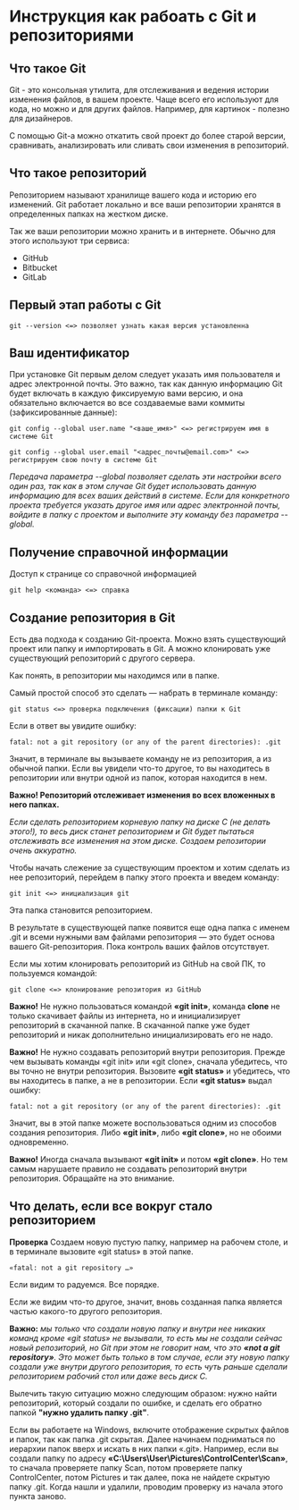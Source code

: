 # Инструкция как рабоать с Git и репозиториями

## Что такое Git

Git - это консольная утилита, для отслеживания и ведения истории изменения файлов, в вашем проекте. Чаще всего его используют для кода, но можно и для других файлов. Например, для картинок - полезно для дизайнеров.

С помощью Git-a можно откатить свой проект до более старой версии, сравнивать, анализировать или сливать свои изменения в репозиторий.

## Что такое репозиторий

Репозиторием называют хранилище вашего кода и историю его изменений. Git работает локально и все ваши репозитории хранятся в определенных папках на жестком диске.

Так же ваши репозитории можно хранить и в интернете. Обычно для этого используют три сервиса:

* GitHub
* Bitbucket
* GitLab

## Первый этап работы с Git

    git --version <=> позволяет узнать какая версия установленна

## Ваш идентификатор

При установке Git первым делом следует указать имя пользователя и адрес электронной почты. Это важно, так как данную информацию Git будет включать в каждую фиксируемую вами версию, и она обязательно включается во все создаваемые вами коммиты (зафиксированные данные):

    git config --global user.name "<ваше_имя>" <=> регистрируем имя в системе Git

    git config --global user.email "<адрес_почты@email.com>" <=> регистрируем свою почту в системе Git

*Передача параметра --global позволяет сделать эти настройки всего один раз, так как в этом случае Git будет использовать данную информацию для всех ваших действий в системе. Если для конкретного проекта требуется указать другое имя или адрес электронной почты, войдите в папку с проектом и выполните эту команду без параметра --global.*

## Получение справочной информации

Доступ к странице со справочной информацией

    git help <команда> <=> справка

## Создание репозитория в Git

Есть два подхода к созданию Git-проекта. Можно взять существующий проект или папку и импортировать в Git. А можно клонировать уже существующий репозиторий с другого сервера.

Как понять, в репозитории мы находимся или в папке.

Самый простой способ это сделать — набрать в терминале команду:

    git status <=> проверка подключения (фиксации) папки к Git

Если в ответ вы увидите ошибку:

    fatal: not a git repository (or any of the parent directories): .git

Значит, в терминале вы вызываете команду не из репозитория, а из обычной папки. Если вы увидели что-то другое, то вы находитесь в репозитории или внутри одной из папок, которая находится в нем.

**Важно! Репозиторий отслеживает изменения во всех вложенных в него папках.**

*Если сделать репозиторием корневую папку на диске C (не делать этого!), то весь диск станет репозиторием и Git будет пытаться отслеживать все изменения на этом диске. Создаем репозитории очень аккуратно.*

Чтобы начать слежение за существующим проектом и хотим сделать из нее репозиторий, перейдем в папку этого проекта и введем команду:

    git init <=> инициализация git

Эта папка становится репозиторием.

В результате в существующей папке появится еще одна папка с именем .git и всеми нужными вам файлами репозитория — это будет основа вашего Git-репозитория. Пока контроль ваших файлов отсутствует.

Если мы хотим клонировать репозиторий из GitHub на свой ПК, то пользуемся командой:

    git clone <=> клонирование репозитория из GitHub

**Важно!** Не нужно пользоваться командой **«git init»**, команда **clone** не только скачивает файлы из интернета, но и инициализирует репозиторий в скачанной папке. В скачанной папке уже будет репозиторий и никак дополнительно инициализировать его не надо.

**Важно!** Не нужно создавать репозиторий внутри репозитория. Прежде чем вызывать команды «git init» или «git clone», сначала убедитесь, что вы точно не внутри репозитория. Вызовите **«git status»** и убедитесь, что вы находитесь в папке, а не в репозитории. Если **«git status»** выдал ошибку:

    fatal: not a git repository (or any of the parent directories): .git

 Значит, вы в этой папке можете воспользоваться одним из способов создания репозитория. Либо **«git init»**, либо **«git clone»**, но не обоими одновременно.

**Важно!** Иногда сначала вызывают **«git init»** и потом **«git clone»**. Но тем самым нарушаете правило не создавать репозиторий внутри репозитория. Обращайте на это внимание.

## Что делать, если все вокруг стало репозиторием

**Проверка** Создаем новую пустую папку, например на рабочем столе, и в терминале вызовите «git status» в этой папке.

    «fatal: not a git repository …»

Если видим то радуемся. Все порядке.

Если же видим что-то другое, значит, вновь созданная папка является частью какого-то другого репозитория.

**Важно:** *мы только что создали новую папку и внутри нее никаких команд кроме «git status» не вызывали, то есть мы не создали сейчас новый репозиторий, но Git при этом не говорит нам, что это **«not a git repository»**. Это может быть только в том случае, если эту новую папку создали уже внутри другого репозитория, то есть чуть раньше сделали репозиторием рабочий стол или даже весь диск C.*

Вылечить такую ситуацию можно следующим образом: нужно найти репозиторий, который создали по ошибке, и сделать его обратно папкой **"нужно удалить папку .git"**.

Если вы работаете на Windows, включите отображение скрытых файлов и папок, так как папка .git скрытая. Далее начинаем подниматься по иерархии папок вверх и искать в них папки «.git». Например, если вы создали папку по адресу **«C:\Users\User\Pictures\ControlCenter\Scan»**, то сначала проверяете папку Scan, потом проверяете папку ControlCenter, потом Pictures и так далее, пока не найдете скрытую папку .git. Когда нашли и удалили, проводим проверку из начала этого пункта заново.
